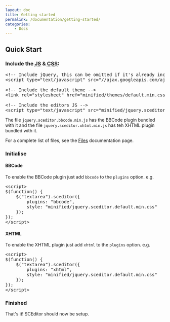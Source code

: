 ```yaml
---
layout: doc
title: Getting started
permalink: /documentation/getting-started/
categories:
    - Docs
---
```


## Quick Start <a id="quick-start"></a>


### Include the <abbr title="JavaScript">JS</abbr> &amp; <abbr title="Cascading Style Sheet">CSS</abbr>: <a id="include"></a>

<pre class="prettyprint linenums">
&lt;!-- Include jQuery, this can be omitted if it's already included --&gt;
&lt;script type="text/javascript" src="//ajax.googleapis.com/ajax/libs/jquery/1.9.1/jquery.min.js"&gt;&lt;/script&gt;

&lt;!-- Include the default theme --&gt;
&lt;link rel="stylesheet" href="minified/themes/default.min.css" type="text/css" media="all" /&gt;

&lt;!-- Include the editors JS --&gt;
&lt;script type="text/javascript" src="minified/jquery.sceditor.bbcode.min.js">&lt;/script&gt;
</pre>

The file `jquery.sceditor.bbcode.min.js` has the BBCode plugin bundled with it and the file `jquery.sceditor.xhtml.min.js` has teh XHTML plugin bundled with it.

For a complete list of files, see the [Files](/documentation/files/) documentation page.


### Initialise <a id="initialise"></a>

#### BBCode <a id="bbcode"></a>

To enable the BBCode plugin just add `bbcode` to the `plugins` option. e.g.

<pre class="prettyprint linenums scrollable">
&lt;script&gt;
$(function() {
	$("textarea").sceditor({
		plugins: "bbcode",
		style: "minified/jquery.sceditor.default.min.css"
	});
});
&lt;/script&gt;
</pre>

#### XHTML <a id="xhtml"></a>

To enable the XHTML plugin just add `xhtml` to the `plugins` option. e.g.

<pre class="prettyprint linenums">&lt;script&gt;
$(function() {
	$("textarea").sceditor({
		plugins: "xhtml",
		style: "minified/jquery.sceditor.default.min.css"
	});
});
&lt;/script&gt;
</pre>


### Finished

That's it! SCEditor should now be setup.

